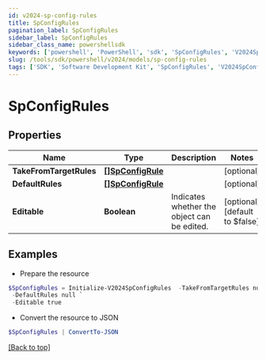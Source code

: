 ```yaml
---
id: v2024-sp-config-rules
title: SpConfigRules
pagination_label: SpConfigRules
sidebar_label: SpConfigRules
sidebar_class_name: powershellsdk
keywords: ['powershell', 'PowerShell', 'sdk', 'SpConfigRules', 'V2024SpConfigRules'] 
slug: /tools/sdk/powershell/v2024/models/sp-config-rules
tags: ['SDK', 'Software Development Kit', 'SpConfigRules', 'V2024SpConfigRules']
---
```



# SpConfigRules

## Properties

Name | Type | Description | Notes
------------ | ------------- | ------------- | -------------
**TakeFromTargetRules** | [**[]SpConfigRule**](sp-config-rule) |  | [optional] 
**DefaultRules** | [**[]SpConfigRule**](sp-config-rule) |  | [optional] 
**Editable** | **Boolean** | Indicates whether the object can be edited. | [optional] [default to $false]

## Examples

- Prepare the resource
```powershell
$SpConfigRules = Initialize-V2024SpConfigRules  -TakeFromTargetRules null `
 -DefaultRules null `
 -Editable true
```

- Convert the resource to JSON
```powershell
$SpConfigRules | ConvertTo-JSON
```


[[Back to top]](#) 


